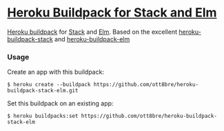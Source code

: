 # [Heroku Buildpack for Stack and Elm][1]

[Heroku buildpack][2] for [Stack][3] and [Elm][4]. Based on the excellent [heroku-buildpack-stack][5] and [heroku-buildpack-elm][6]

### Usage

Create an app with this buildpack:

    $ heroku create --buildpack https://github.com/ott8bre/heroku-buildpack-stack-elm.git

Set this buildpack on an existing app:

    $ heroku buildpacks:set https://github.com/ott8bre/heroku-buildpack-stack-elm

[1]: https://github.com/ott8bre/heroku-buildpack-stack-elm
[2]: http://devcenter.heroku.com/articles/buildpacks
[3]: https://github.com/commercialhaskell/stack
[4]: http://elm-lang.org
[5]: https://github.com/mfine/heroku-buildpack-stack
[6]: https://github.com/srid/heroku-buildpack-elm
